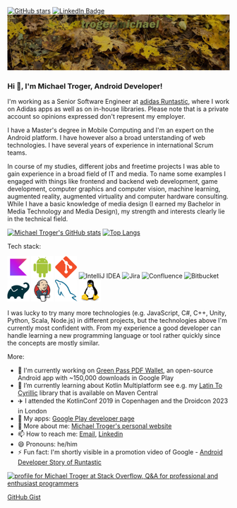 [![GitHub stars](https://img.shields.io/github/stars/michaeltroger?style=flat)](https://github.com/michaeltroger) [![LinkedIn Badge](https://img.shields.io/badge/LinkedIn-Profile-informational?style=flat&logo=linkedin&logoColor=white&color=0D76A8)](https://www.linkedin.com/in/michaeltroger/)
[![Header](header.jpg)](https://github.com/michaeltroger)
### Hi 👋, I'm Michael Troger, Android Developer!
I'm working as a Senior Software Engineer at [adidas Runtastic](https://www.runtastic.com), where I work on Adidas apps as well as on in-house libraries. Please note that is a private account so opinions expressed don't represent my employer.

I have a Master's degree in Mobile Computing and I'm an expert on the Android platform. I have however also a broad unterstanding of web technologies. I have several years of experience in international Scrum teams. 

In course of my studies, different jobs and freetime projects I was able to gain experience in a broad field of IT and media. To name some examples I engaged with things like frontend and backend web development, game development, computer graphics and computer vision, machine learning, augmented reality, augmented virtuality and computer hardware consulting. While I have a basic knowledge of media design (I earned my Bachelor in Media Technology and Media Design), my strength and interests clearly lie in the technical field. 

[![Michael Troger's GitHub stats](https://github-readme-stats.vercel.app/api?username=michaeltroger&count_private=true)](https://github.com/michaeltroger) [![Top Langs](https://github-readme-stats.vercel.app/api/top-langs/?username=michaeltroger&layout=compact)](https://github.com/michaeltroger)


Tech stack:

<img src="https://raw.githubusercontent.com/devicons/devicon/master/icons/kotlin/kotlin-original.svg" alt="Kotlin" title="Kotlin" width="50" height="50"/> <img src="https://raw.githubusercontent.com/devicons/devicon/master/icons/android/android-original.svg" alt="Android" title="Android" width="50" height="50"/> <img src="https://raw.githubusercontent.com/devicons/devicon/master/icons/git/git-original.svg" alt="Git" title="Git" width="50" height="50"/> <img src="https://cdn.worldvectorlogo.com/logos/intellij-idea-1.svg" alt="IntelliJ IDEA" title="IntelliJ IDEA" width="50" height="50"/> <img src="https://cdn.worldvectorlogo.com/logos/jira-3.svg" alt="Jira" title="Jira" width="50" height="50"/> <img src="https://seeklogo.com/images/C/confluence-logo-D9B07137C2-seeklogo.com.png" alt="Confluence" title="Confluence" width="50" height="50"/> <img src="https://cdn.worldvectorlogo.com/logos/bitbucket-icon.svg" alt="Bitbucket" title="Bitbucket" width="50" height="50"/> <img src="https://raw.githubusercontent.com/devicons/devicon/master/icons/gradle/gradle-original.svg" alt="Gradle" title="Gradle" width="50" height="50"/> <img src="https://raw.githubusercontent.com/devicons/devicon/master/icons/jenkins/jenkins-original.svg" alt="Jenkins" title="Jenkins" width="50" height="50"/> <img src="https://raw.githubusercontent.com/devicons/devicon/master/icons/mysql/mysql-original.svg" alt="MySQL" title="MySQL" width="50" height="50"/> <img src="https://raw.githubusercontent.com/devicons/devicon/master/icons/linux/linux-original.svg" alt="Linux" title="Linux" width="50" height="50"/>

I was lucky to try many more technologies (e.g. JavaScript, C#, C++, Unity, Python, Scala, Node.js) in different projects, but the technologies above I'm currently most confident with. From my experience a good developer can handle learning a new programming language or tool rather quickly since the concepts are mostly similar.

More:
- 🔭 I'm currently working on [Green Pass PDF Wallet](https://github.com/michaeltroger/greenpass-android), an open-source Android app with ~150,000 downloads in Google Play
- 🌱 I’m currently learning about Kotlin Multiplatform see e.g. my [Latin To Cyrillic](https://github.com/michaeltroger/latin-to-cyrillic) library that is available on Maven Central
- ✈️ I attended the KotlinConf 2019 in Copenhagen and the Droidcon 2023 in London
- 📱 My apps: [Google Play developer page](https://play.google.com/store/apps/dev?id=8534329847513004090)
- 💬 More about me: [Michael Troger's personal website](https://michaeltroger.com)
- 📫 How to reach me: [Email](mailto:github@troger.app), [Linkedin](https://www.linkedin.com/in/michaeltroger/)
- 😄 Pronouns: he/him
- ⚡ Fun fact: I'm shortly visible in a promotion video of Google - [Android Developer Story of Runtastic](https://www.youtube.com/watch?v=u7srmOZyhDE)

<a href="https://stackoverflow.com/users/5155371/michael-troger"><img src="https://stackoverflow.com/users/flair/5155371.png" width="208" height="58" alt="profile for Michael Troger at Stack Overflow, Q&amp;A for professional and enthusiast programmers" title="profile for Michael Troger at Stack Overflow, Q&amp;A for professional and enthusiast programmers"></a>

[GitHub Gist](https://gist.github.com/michaeltroger)
